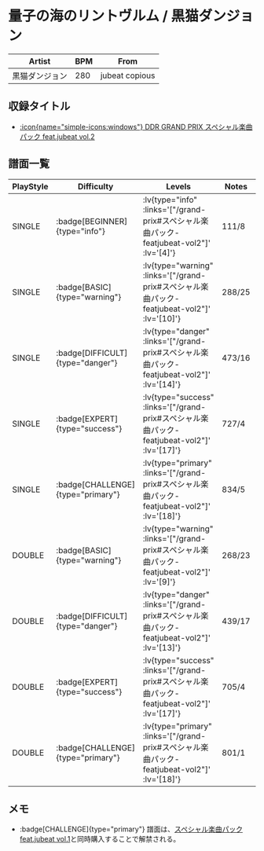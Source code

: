 # 量子の海のリントヴルム / 黒猫ダンジョン

|Artist|BPM|From|
|------|---|----|
|黒猫ダンジョン|280|jubeat copious|

## 収録タイトル

- [ :icon{name="simple-icons:windows"} DDR GRAND PRIX スペシャル楽曲パック feat.jubeat vol.2](/grand-prix#スペシャル楽曲パック-featjubeat-vol2)

## 譜面一覧

|PlayStyle|Difficulty|Levels|Notes|Movie|
|---------|----------|------|-----|-----|
|SINGLE| :badge[BEGINNER]{type="info"} | :lv{type="info" :links='["/grand-prix#スペシャル楽曲パック-featjubeat-vol2"]' :lv='[4]'} |111/8||
|SINGLE| :badge[BASIC]{type="warning"} | :lv{type="warning" :links='["/grand-prix#スペシャル楽曲パック-featjubeat-vol2"]' :lv='[10]'} |288/25||
|SINGLE| :badge[DIFFICULT]{type="danger"} | :lv{type="danger" :links='["/grand-prix#スペシャル楽曲パック-featjubeat-vol2"]' :lv='[14]'} |473/16||
|SINGLE| :badge[EXPERT]{type="success"} | :lv{type="success" :links='["/grand-prix#スペシャル楽曲パック-featjubeat-vol2"]' :lv='[17]'} |727/4||
|SINGLE| :badge[CHALLENGE]{type="primary"} | :lv{type="primary" :links='["/grand-prix#スペシャル楽曲パック-featjubeat-vol2"]' :lv='[18]'} |834/5||
|DOUBLE| :badge[BASIC]{type="warning"} | :lv{type="warning" :links='["/grand-prix#スペシャル楽曲パック-featjubeat-vol2"]' :lv='[9]'} |268/23||
|DOUBLE| :badge[DIFFICULT]{type="danger"} | :lv{type="danger" :links='["/grand-prix#スペシャル楽曲パック-featjubeat-vol2"]' :lv='[13]'} |439/17||
|DOUBLE| :badge[EXPERT]{type="success"} | :lv{type="success" :links='["/grand-prix#スペシャル楽曲パック-featjubeat-vol2"]' :lv='[17]'} |705/4||
|DOUBLE| :badge[CHALLENGE]{type="primary"} | :lv{type="primary" :links='["/grand-prix#スペシャル楽曲パック-featjubeat-vol2"]' :lv='[18]'} |801/1||

## メモ

-  :badge[CHALLENGE]{type="primary"} 譜面は、[スペシャル楽曲パック feat.jubeat vol.1](/grand-prix#スペシャル楽曲パック-featjubeat-vol1)と同時購入することで解禁される。

